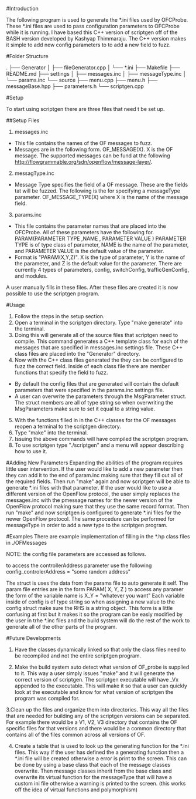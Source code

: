 #Introduction

The following program is used to generate the *.ini files used by OFCProbe. These *.ini files are used to pass configuration parameters to OFCProbe while it is running. I have based this C++ version of scriptgen off of the BASH version developed by Kashyap Thimmaraju. The C++ version makes it simple to add new config parameters to to add a new field to fuzz. 

#Folder Structure

.
├── Generator
│   ├── fileGenerator.cpp
│   └── *.ini
├── Makefile
├── README.md
├── settings
│   ├── messages.inc
│   ├── messageType.inc
│   └── params.inc
└── source
    ├── menu.cpp
    ├── menu.h
    ├── messageBase.hpp
    ├── parameters.h
    └── scriptgen.cpp

#Setup

To start using scriptgen there are three files that need t be set up. 

##Setup Files

1. messages.inc
* This file contains the names of the OF messages to fuzz.
*  Messages are in the following form. OF_MESSAGE(X). X is the OF message. The supported messages can be fund at the following http://flowgrammable.org/sdn/openflow/message-layer/.
2.  messagType.inc
* Message Type specifies the field of a OF message. These are the fields tat will be fuzzed. The following is the for specifying a messageType parameter. OF_MESSAGE_TYPE(X) where X is the name of the message field. 
3. params.inc
* This file contains the parameter names that are placed into the OFCProbe. All of these parameters have the following for. PARAM(PARAMETER TYPE ,NAME , PARAMETER VALUE ) PARAMETER TYPE is of type class of parameter, NAME is the name of the parameter, and PARAMETER VALUE is the default value of the parameter.
* Format is "PARAM(X,Y,Z)". X is the type of parameter, Y is the name of the parameter, and Z is the default value for the parameter. There are currently 4 types of parameters, config, switchConfig, trafficGenConfig, and modules. 
 
 A user manually fills in these files. After these files are created it is now possible to use the scriptgen program. 

#Usage

 1. Follow the steps in the setup section. 
 2. Open a terminal in the scriptgen directory. Type "make generate" into the terminal.
 3. Doing this will generate all of the source files that scriptgen need to compile. This command generates a C++ template class for each of the messages that are specified in messages.inc settings file. These C++ class files are placed into the "Generator" directory.
 4.  Now with the C++ class files generated the they can be configured to fuzz the correct field. Inside of each class file there are member functions that specify the field to fuzz. 
 * By default the config files that are generated will contain the default parameters that were specified in the params.inc settings file. 
 * A user can overwrite the parameters through the MsgParameter struct. The struct members are all of type string so when overwriting the MsgParameters make sure to set it equal to a string value. 
 5. With the functions filled in in the C++ classes for the OF messages reopen a terminal to the scriptgen directory. 
 6. Type "make" into the terminal. 
 7. Issuing the above commands will have compiled the scriptgen program. 
 8. To use scriptgen type "./scriptgen" and a menu will appear describing how to use it. 
 

#Adding New Parameters
Expanding the abilities of the program requires little user intervention. If the user would like to add a new parameter then they can add it to the end of param.inc making sure that they fill out all of the required fields. Then run "make" again and now scriptgen will be able to generate *.ini files with that parameter. If the user would like to use a different version of the OpenFlow protocol, the user simply replaces the messages.inc with the pmessage names for the newer version of the OpenFlow protocol making sure that they use the same record format. Then run "make" and now scriptgen is configured to generate *.ini files for the newer OpenFlow protocol. The same procedure can be performed for messageType in order to add a new type to the scriptgen program.

#Examples
There are example implementation of filling in the *.hp class files in ./OFMessages 


NOTE: the config file parameters are accessed as follows.

to access the controllerAddress parameter use the following
config_controlerAddress = "some random address"

The struct is uses the data from the params file to auto generate it self. The param file entries are in the form PARAM( X, Y, Z ) to access any paramer the form of the variable name is X_Y = "whatever you want"
Each variable inside of config is of type string so when assigning a new value to the config struct make sure the RHS is a string object. This form is a little confusing at first but it makes it so the program can be easly modified by the user in trhe *.inc files and the build system will do the rest of the work to generate all of the other parts of the program.

#Future Developments

1. Have the classes dynamically linked so that only the class files need to be recompiled and not the entire scriptgen program.

2. Make the build system auto detect what version of OF_probe is supplied to it. This way a user simply issues "make" and it will generate the correct version of scriptgen. The scriptgen executable will have _Vx appended to the executable. This will make it so that a user can quickly look at the executable and know for what version of scriptgen the program was compiled for.

3.Clean up the files and organize them into directories. This way all the files that are needed for building any of the scriptgen versions can be separated. For example there would be a V1, V2, V3 directory that contains the OF specific files for that versions and there would be a common directory that contains all of the files common across all versions of OF.

4. Create a table that is used to look up the generating function for the *.ini files. This way if the user has defined the a generating function then a *.ini file will be created otherwise a error is print to the screen. This can be done by using a base class that each of the message classes overwrite. Then message classes inherit from the base class and overwrite its virtual function for the messageType that will have a custom ini file otherwise a warning is printed to the screen. (this works off the idea of virtual functions and polymorphism)
